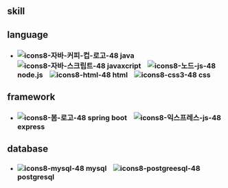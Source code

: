 ## skill

## language
- ### ![icons8-자바-커피-컵-로고-48](https://github.com/user-attachments/assets/02ef5592-484a-4d6d-b042-2aeeb2a8e8e7) java &nbsp;&nbsp; ![icons8-자바-스크립트-48](https://github.com/user-attachments/assets/88394d65-dc3a-4705-8e96-313cf27e533e) javaxcript &nbsp;&nbsp; ![icons8-노드-js-48](https://github.com/user-attachments/assets/95723354-fe43-4cde-b9e5-c231c8ef673a) node.js &nbsp;&nbsp; ![icons8-html-48](https://github.com/user-attachments/assets/7bdfe914-9157-469a-bdf1-9bb047e90d88) html &nbsp;&nbsp; ![icons8-css3-48](https://github.com/user-attachments/assets/8a33fb8d-3687-4ecf-b116-5386b094fdf8) css

## framework
- ### ![icons8-봄-로고-48](https://github.com/user-attachments/assets/8e207415-7d5b-46ad-9368-1063e249107d) spring boot &nbsp;&nbsp; ![icons8-익스프레스-js-48](https://github.com/user-attachments/assets/5494b326-bfc7-4d03-9de1-9da0abde8021) express

## database
- ### ![icons8-mysql-48](https://github.com/user-attachments/assets/148c0145-c45f-4e55-97e9-e18ee4880953) mysql &nbsp;&nbsp; ![icons8-postgreesql-48](https://github.com/user-attachments/assets/966d0766-dc0a-4fd8-81af-4af66347b171) postgresql








